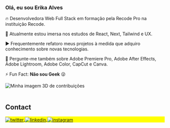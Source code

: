 ### Olá, eu sou Erika Alves

🔥 Desenvolvedora Web Full Stack em formação pela Recode Pro na instituição Recode.

🔭 Atualmente estou imersa nos estudos de React, Next, Tailwind e UX.

▶️ Frequentemente refatoro meus projetos à medida que adquiro conhecimento sobre novas tecnologias.

💬 Pergunte-me também sobre Adobe Premiere Pro, Adobe After Effects, Adobe Lightroom, Adobe Color, CapCut e Canva.

⚡ Fun Fact: **Não sou Geek** 😜



<img src="https://github.com/alvserika/isaac545454/blob/main/profile-3d-contrib/profile-night-rainbow.svg" alt="Minha imagem 3D de contribuições">
<br><br>

## Contact

<p align="left" style="background:yellow">
<a href="https://twitter.com/alveserika" target="_blank">
  <img align="center" src="https://img.shields.io/badge/-maykbrito-05122A?style=flat&logo=twitter" alt="twitter"/>  
</a>
<a href="https://linkedin.com/in/alveserika" target="_blank">
  <img align="center" src="https://img.shields.io/badge/-maykbrito-05122A?style=flat&logo=linkedin" alt="linkedin"/>
</a>
<a href="https://instagram.com/alvserika" target="_blank">
 <img align="center" src="https://img.shields.io/badge/-maykbrito-05122A?style=flat&logo=instagram" alt="instagram"/>
</a>
</p>



